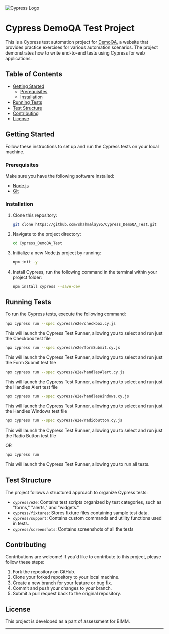 
![Cypress Logo](https://www.cypress.io/_astro/navbar-brand.0d71ff96.svg)
# Cypress DemoQA Test Project

This is a Cypress test automation project for [DemoQA](https://demoqa.com/), a website that provides practice exercises for various automation scenarios. The project demonstrates how to write end-to-end tests using Cypress for web applications.



## Table of Contents

- [Getting Started](#getting-started)
  - [Prerequisites](#prerequisites)
  - [Installation](#installation)
- [Running Tests](#running-tests)
- [Test Structure](#test-structure)
- [Contributing](#contributing)
- [License](#license)

## Getting Started

Follow these instructions to set up and run the Cypress tests on your local machine.

### Prerequisites

Make sure you have the following software installed:

- [Node.js](https://nodejs.org/)
- [Git](https://git-scm.com/)

### Installation

1. Clone this repository:

   ```bash
   git clone https://github.com/shahmalay95/Cypress_DemoQA_Test.git
   ```

2. Navigate to the project directory:

   ```bash
   cd Cypress_DemoQA_Test
   ```
3. Initialize a new Node.js project by running:
   ```bash
   npm init -y
   ```
4. Install Cypress, run the following command in the terminal within your project folder:
   ```bash
   npm install cypress --save-dev
   ```

## Running Tests

To run the Cypress tests, execute the following command:

```bash
npx cypress run --spec cypress/e2e/checkbox.cy.js
```
This will launch the Cypress Test Runner, allowing you to select and run just the Checkbox test file

```bash
npx cypress run --spec cypress/e2e/formSubmit.cy.js
```
This will launch the Cypress Test Runner, allowing you to select and run just the Form Submit test file

```bash
npx cypress run --spec cypress/e2e/handlesAlert.cy.js
```
This will launch the Cypress Test Runner, allowing you to select and run just the Handles Alert test file

```bash
npx cypress run --spec cypress/e2e/handlesWindows.cy.js
```
This will launch the Cypress Test Runner, allowing you to select and run just the Handles Windows test file

```bash
npx cypress run --spec cypress/e2e/radiobutton.cy.js
```
This will launch the Cypress Test Runner, allowing you to select and run just the Radio Button test file


OR


```bash
npx cypress run
```
This will launch the Cypress Test Runner, allowing you to run all tests.

## Test Structure

The project follows a structured approach to organize Cypress tests:

- `cypress/e2e`: Contains test scripts organized by test categories, such as "forms," "alerts," and "widgets."
- `cypress/fixtures`: Stores fixture files containing sample test data.
- `cypress/support`: Contains custom commands and utility functions used in tests.
- `cypress/screenshots`: Contains screenshots of all the tests

## Contributing

Contributions are welcome! If you'd like to contribute to this project, please follow these steps:

1. Fork the repository on GitHub.
2. Clone your forked repository to your local machine.
3. Create a new branch for your feature or bug fix.
4. Commit and push your changes to your branch.
5. Submit a pull request back to the original repository.

## License
This project is developed as a part of assessment for BIMM.

---
